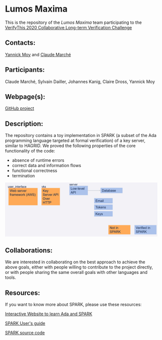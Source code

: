 # Lumos Maxima
This is the repository of the *Lumos Maxima* team participating to the [VerifyThis 2020 Collaborative Long-term Verification Challenge](https://verifythis.github.io/)

## Contacts:
[Yannick Moy](mailto:"<lastname>@adacore.com") and [Claude Marché](mailto:"<firstname>.<lastname>@inria.fr")

## Participants:
Claude Marché, Sylvain Dailler, Johannes Kanig, Claire Dross, Yannick Moy

## Webpage(s):
[GitHub project](https://github.com/AdaCore/Lumos_Maxima)

## Description:

The repository contains a toy implementation in SPARK (a subset of the Ada
programming language targeted at formal verification) of a key server, similar
to HAGRID. We proved the following properties of the core functionality of the
code:

 - absence of runtime errors
 - correct data and information flows
 - functional correctness
 - termination

![Diagram for SPARK coverage](diagram.png?raw=true "Diagram for SPARK coverage")

## Collaborations:

We are interested in collaborating on the best approach to achieve the
above goals, either with people willing to contribute to the
project directly, or with people sharing the same overall goals
with other languages and tools.

## Resources:

If you want to know more about SPARK, please use these resources:

[Interactive Website to learn Ada and SPARK](https://learn.adacore.com/)

[SPARK User's guide](https://docs.adacore.com/spark2014-docs/html/ug/)

[SPARK source code](https://github.com/AdaCore/spark2014)
